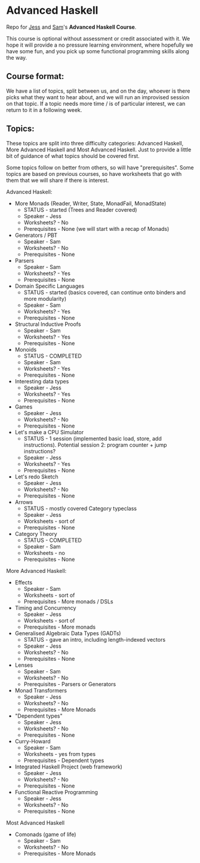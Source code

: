 Advanced Haskell
================

Repo for [Jess](https://github.com/ratherforky) and [Sam](https://samfrohlich.github.io/)'s **Advanced Haskell Course**.

This course is optional without assessment or credit associated with it. We hope it will provide a no pressure learning environment, where hopefully we have some fun, and you pick up some functional programming skills along the way.

Course format:
---------------

We have a list of topics, split between us, and on the day, whoever is there picks what they want to hear about, and we will run an improvised session on that topic. If a topic needs more time / is of particular interest, we can return to it in a following week.

Topics:
--------

These topics are split into three difficulty categories: Advanced Haskell, More Advanced Haskell and Most Advanced Haskell. Just to provide a little bit of guidance of what topics should be covered first.

Some topics follow on better from others, so will have "prerequisites". Some topics are based on previous courses, so have worksheets that go with them that we will share if there is interest.

Advanced Haskell:
- More Monads (Reader, Writer, State, MonadFail, MonadState)
  * STATUS - started (Trees and Reader covered)
  * Speaker - Jess
  * Worksheets? - No
  * Prerequisites - None (we will start with a recap of Monads)
- Generators / PBT
  * Speaker - Sam
  * Worksheets? - No
  * Prerequisites - None
- Parsers
  * Speaker - Sam
  * Worksheets? - Yes
  * Prerequisites - None
- Domain Specific Languages
  * STATUS - started (basics covered, can continue onto binders and more modularity)
  * Speaker - Sam
  * Worksheets? - Yes
  * Prerequisites - None
- Structural Inductive Proofs
  * Speaker - Sam
  * Worksheets? - Yes
  * Prerequisites - None
- Monoids
  * STATUS - COMPLETED
  * Speaker - Sam
  * Worksheets? - Yes
  * Prerequisites - None
- Interesting data types
  * Speaker - Jess
  * Worksheets? - Yes
  * Prerequisites - None
- Games
  * Speaker - Jess
  * Worksheets? - No
  * Prerequisites - None
- Let's make a CPU Simulator
  * STATUS - 1 session (implemented basic load, store, add instructions). Potential session 2: program counter + jump instructions?
  * Speaker - Jess
  * Worksheets? - Yes
  * Prerequisites - None
- Let's redo Sketch
  * Speaker - Jess
  * Worksheets? - No
  * Prerequisites - None
- Arrows
  * STATUS - mostly covered Category typeclass
  * Speaker - Jess
  * Worksheets - sort of
  * Prerequisites - None
- Category Theory
  * STATUS - COMPLETED
  * Speaker - Sam
  * Worksheets - no
  * Prerequisites - None

More Advanced Haskell:
- Effects
  * Speaker - Sam
  * Worksheets - sort of
  * Prerequisites - More monads / DSLs
- Timing and Concurrency
  * Speaker - Jess
  * Worksheets - sort of
  * Prerequisites - More monads
- Generalised Algebraic Data Types (GADTs)
  * STATUS - gave an intro, including length-indexed vectors
  * Speaker - Jess
  * Worksheets? - No
  * Prerequisites - None
- Lenses
  * Speaker - Sam
  * Worksheets? - No
  * Prerequisites - Parsers or Generators
- Monad Transformers
  * Speaker - Jess
  * Worksheets? - No
  * Prerequisites - More Monads
- "Dependent types"
  * Speaker - Jess
  * Worksheets? - No
  * Prerequisites - None
- Curry-Howard
  * Speaker - Sam
  * Worksheets - yes from types
  * Prerequisites - Dependent types
- Integrated Haskell Project (web framework)
  * Speaker - Jess
  * Worksheets? - No
  * Prerequisites - None
- Functional Reactive Programming
  * Speaker - Jess
  * Worksheets? - No
  * Prerequisites - None

Most Advanced Haskell
- Comonads (game of life)
  * Speaker - Sam
  * Worksheets? - No
  * Prerequisites - More Monads
